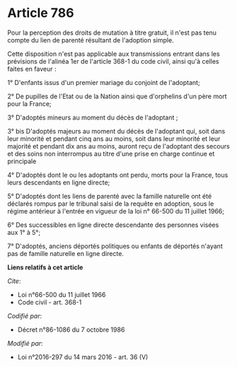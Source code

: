 # Article 786

Pour la perception des droits de mutation à titre gratuit, il n'est pas tenu compte du lien de parenté résultant de
l'adoption simple.

Cette disposition n'est pas applicable aux transmissions entrant dans les prévisions de l'alinéa 1er de l'article 368-1 du
code civil, ainsi qu'à celles faites en faveur :

1° D'enfants issus d'un premier mariage du conjoint de l'adoptant;

2° De pupilles de l'Etat ou de la Nation ainsi que d'orphelins d'un père mort pour la France;

3° D'adoptés mineurs au moment du décès de l'adoptant ; 

3° bis D'adoptés majeurs au moment du décès de l'adoptant qui, soit dans leur minorité et pendant cinq ans au moins, soit
dans leur minorité et leur majorité et pendant dix ans au moins, auront reçu de l'adoptant des secours et des soins non
interrompus au titre d'une prise en charge continue et principale 

4° D'adoptés dont le ou les adoptants ont perdu, morts pour la France, tous leurs descendants en ligne directe;

5° D'adoptés dont les liens de parenté avec la famille naturelle ont été déclarés rompus par le tribunal saisi de la requête
en adoption, sous le régime antérieur à l'entrée en vigueur de la loi n° 66-500 du 11 juillet 1966;

6° Des successibles en ligne directe descendante des personnes visées aux 1° à 5°;

7° D'adoptés, anciens déportés politiques ou enfants de déportés n'ayant pas de famille naturelle en ligne directe.

**Liens relatifs à cet article**

_Cite_:

  - Loi n°66-500 du 11 juillet 1966
  - Code civil - art. 368-1

_Codifié par_:

  - Décret n°86-1086 du 7 octobre 1986

_Modifié par_:

  - Loi n°2016-297 du 14 mars 2016 - art. 36 (V)
